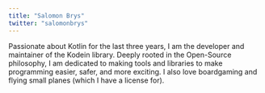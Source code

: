 ```yaml
---
title: "Salomon Brys"
twitter: "salomonbrys"
---
```


Passionate about Kotlin for the last three years, I am the developer and
maintainer of the Kodein library. Deeply rooted in the Open-Source
philosophy, I am dedicated to making tools and libraries to make
programming easier, safer, and more exciting. I also love boardgaming
and flying small planes (which I have a license for).
